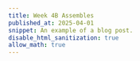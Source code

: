 ```yaml
---
title: Week 4B Assembles
published_at: 2025-04-01
snippet: An example of a blog post.
disable_html_sanitization: true
allow_math: true
---
```


